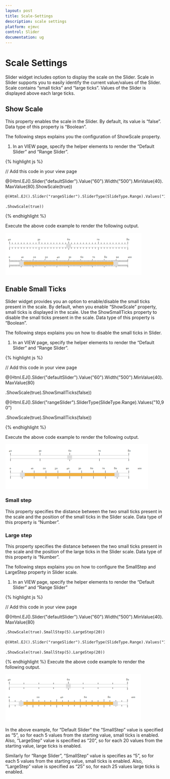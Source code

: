 ```yaml
---
layout: post
title: Scale-Settings
description: scale settings
platform: ejmvc
control: Slider
documentation: ug
---
```


# Scale Settings

Slider widget includes option to display the scale on the Slider. Scale in Slider supports you to easily identify the current value/values of the Slider. Scale contains “small ticks” and “large ticks”. Values of the Slider is displayed above each large ticks.

## Show Scale

This property enables the scale in the Slider. By default, its value is “false”. Data type of this property is “Boolean”.

The following steps explains you the configuration of ShowScale property.

1. In an VIEW page, specify the helper elements to render the “Default Slider” and “Range Slider”.

{% highlight js %}

// Add this code in your view page

@(Html.EJ().Slider("defaultSlider").Value("60").Width("500").MinValue(40).MaxValue(80).ShowScale(true))



    @(Html.EJ().Slider("rangeSlider").SliderType(SlideType.Range).Values("10,90")

    .ShowScale(true))
{% endhighlight %}
	
Execute the above code example to render the following output.

![](Scale-Settings_images/Scale-Settings_img1.png)



## Enable Small Ticks

Slider widget provides you an option to enable/disable the small ticks present in the scale. By default, when you enable “ShowScale” property, small ticks is displayed in the scale. Use the ShowSmallTicks property to disable the small ticks present in the scale. Data type of this property is “Boolean”.

The following steps explains you on how to disable the small ticks in Slider.

1. In an VIEW page, specify the helper elements to render the “Default Slider” and “Range Slider”.

{% highlight js %}

// Add this code in your view page

@(Html.EJ().Slider("defaultSlider").Value("60").Width("500").MinValue(40).MaxValue(80)

.ShowScale(true).ShowSmallTicks(false))

@(Html.EJ().Slider("rangeSlider").SliderType(SlideType.Range).Values("10,90")

.ShowScale(true).ShowSmallTicks(false))

{% endhighlight %}



Execute the above code example to render the following output.


![](Scale-Settings_images/Scale-Settings_img2.png)



### Small step

This property specifies the distance between the two small ticks present in the scale and the position of the small ticks in the Slider scale. Data type of this property is “Number”.

### Large step

This property specifies the distance between the two small ticks present in the scale and the position of the large ticks in the Slider scale. Data type of this property is “Number”.

The following steps explains you on how to configure the SmallStep and LargeStep property in Slider scale.

1. In an VIEW page, specify the helper elements to render the “Default Slider” and “Range Slider”

{% highlight js %}

// Add this code in your view page

@(Html.EJ().Slider("defaultSlider").Value("60").Width("500").MinValue(40).MaxValue(80)

    .ShowScale(true).SmallStep(5).LargeStep(20))

    @(Html.EJ().Slider("rangeSlider").SliderType(SlideType.Range).Values("10,90")

    .ShowScale(true).SmallStep(5).LargeStep(20))

{% endhighlight %}
Execute the above code example to render the following output.


![](Scale-Settings_images/Scale-Settings_img3.png)



In the above example, for “Default Slider” the “SmallStep” value is specified as “5”, so for each 5 values from the starting value, small ticks is enabled. Also, “LargeStep” value is specified as “20”, so for each 20 values from the starting value, large ticks is enabled.

Similarly for “Range Slider”, “SmallStep” value is specifies as “5”, so for each 5 values from the starting value, small ticks is enabled. Also, “LargeStep” value is specified as “25” so, for each 25 values large ticks is enabled.

